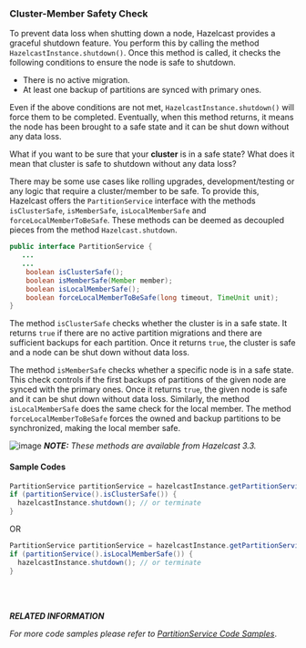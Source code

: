 
### Cluster-Member Safety Check

To prevent data loss when shutting down a node, Hazelcast provides a graceful shutdown feature. You perform this by calling the method `HazelcastInstance.shutdown()`. Once this method is called, it checks the following conditions to ensure the node is safe to shutdown.

- There is no active migration.
- At least one backup of partitions are synced with primary ones.

Even if the above conditions are not met, `HazelcastInstance.shutdown()` will force them to be completed. Eventually, when this method returns, it means the node has been brought to a safe state and it can be shut down without any data loss. 

What if you want to be sure that your **cluster** is in a safe state? What does it mean that cluster is safe to shutdown without any data loss? 

There may be some use cases like rolling upgrades, development/testing or any logic that require a cluster/member to be safe. To provide this, Hazelcast offers the `PartitionService` interface with the methods `isClusterSafe`, `isMemberSafe`, `isLocalMemberSafe` and `forceLocalMemberToBeSafe`. These methods can be deemed as decoupled pieces from the method `Hazelcast.shutdown`. 


```java
public interface PartitionService {
   ...
   ...
    boolean isClusterSafe();
    boolean isMemberSafe(Member member);
    boolean isLocalMemberSafe();
    boolean forceLocalMemberToBeSafe(long timeout, TimeUnit unit);
}
```

The method `isClusterSafe` checks whether the cluster is in a safe state. It returns `true` if there are no active partition migrations and there are sufficient backups for each partition. Once it returns `true`, the cluster is safe and a node can be shut down without data loss.

The method `isMemberSafe` checks whether a specific node is in a safe state. This check controls if the first backups of partitions of the given node are synced with the primary ones. Once it returns `true`, the given node is safe and it can be shut down without data loss. Similarly, the method `isLocalMemberSafe` does the same check for the local member. The method `forceLocalMemberToBeSafe` forces the owned and backup partitions to be synchronized, making the local member safe.

![image](images/NoteSmall.jpg) ***NOTE:*** *These methods are available from Hazelcast 3.3.*


#### Sample Codes


```java
PartitionService partitionService = hazelcastInstance.getPartitionService().isClusterSafe()
if (partitionService().isClusterSafe()) {
  hazelcastInstance.shutdown(); // or terminate
}
```

OR 

```java
PartitionService partitionService = hazelcastInstance.getPartitionService().isClusterSafe()
if (partitionService().isLocalMemberSafe()) {
  hazelcastInstance.shutdown(); // or terminate
}
```
<br></br>

***RELATED INFORMATION***

*For more code samples please refer to [PartitionService Code Samples](https://github.com/hazelcast/hazelcast-code-samples/tree/master/monitoring/cluster/src/main/java)*.

